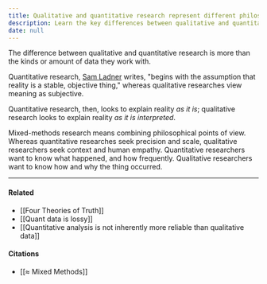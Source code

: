 ```yaml
---
title: Qualitative and quantitative research represent different philosophies of knowledge
description: Learn the key differences between qualitative and quantitative research, including their goals, methods, and how mixed-methods combine objective data with human context and meaning.
date: null
---
```


The difference between qualitative and quantitative research is more than the kinds or amount of data they work with.

Quantitative research, [Sam Ladner](https://publish.obsidian.md/mobydiction/notes/%E2%89%88+Ladner+-+Mixed+Methods) writes, "begins with the assumption that reality is a stable, objective thing," whereas qualitative researches view meaning as subjective.

Quantitative research, then, looks to explain reality _as it is_; qualitative research looks to explain reality _as it is interpreted_.

Mixed-methods research means combining philosophical points of view. Whereas quantitative researches seek precision and scale, qualitative researchers seek context and human empathy. Quantitative researchers want to know what happened, and how frequently. Qualitative researchers want to know how and why the thing occurred.

---

#### Related

- [[Four Theories of Truth]]
- [[Quant data is lossy]]
- [[Quantitative analysis is not inherently more reliable than qualitative data]]

#### Citations

- [[≈ Mixed Methods]]

